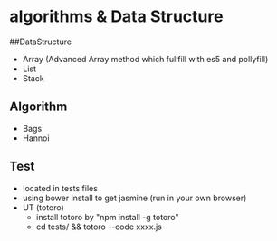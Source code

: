 algorithms & Data Structure
==========

##DataStructure

- Array (Advanced Array method which fullfill with es5 and pollyfill)
- List
- Stack



## Algorithm

- Bags
- Hannoi



## Test

- located in tests files
- using bower install to get jasmine (run in your own browser)
- UT (totoro)
    - install totoro by "npm install -g totoro"
    - cd tests/ && totoro --code xxxx.js